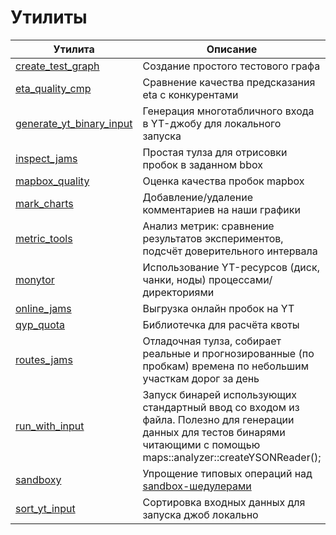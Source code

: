 Утилиты
===

| Утилита | Описание |
--- | ---
[create_test_graph](create_test_graph) | Создание простого тестового графа
[eta_quality_cmp](eta_quality_cmp) | Сравнение качества предсказания eta c конкурентами
[generate_yt_binary_input](generate_yt_binary_input) | Генерация многотабличного входа в YT-джобу для локального запуска
[inspect_jams](inspect_jams) | Простая тулза для отрисовки пробок в заданном bbox
[mapbox_quality](mapbox_quality) | Оценка качества пробок mapbox
[mark_charts](mark_charts) | Добавление/удаление комментариев на наши графики
[metric_tools](metric_tools) | Анализ метрик: сравнение результатов экспериментов, подсчёт доверительного интервала
[monytor](monytor) | Использование YT-ресурсов (диск, чанки, ноды) процессами/директориями
[online_jams](online_jams) | Выгрузка онлайн пробок на YT
[qyp_quota](qyp_quota) | Библиотечка для расчёта квоты
[routes_jams](routes_jams) | Отладочная тулза, собирает реальные и прогнозированные (по пробкам) времена по небольшим  участкам дорог за день
[run_with_input](run_with_input) | Запуск бинарей использующих стандартный ввод со входом из файла. Полезно для генерации данных для тестов бинарями читающими с помощью maps::analyzer::createYSONReader();
[sandboxy](sandboxy) | Упрощение типовых операций над [sandbox-шедулерами](/arc/trunk/arcadia/maps/analyzer/sandbox)
[sort_yt_input](sort_yt_input) | Сортировка входных данных для запуска джоб локально
